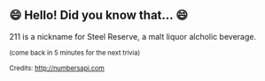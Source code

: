 ## :smile: Hello! Did you know that... :smile:
211 is a nickname for Steel Reserve, a malt liquor alcholic beverage.

<sup>(come back in 5 minutes for the next trivia)</sup>


<sup>Credits: http://numbersapi.com</sup>
